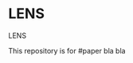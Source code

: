 # LENS

LENS
<html>
  <title>AAA</title>
  <body> This repository is for #paper bla bla </body>
</html>

 

